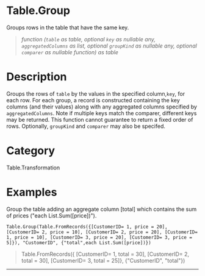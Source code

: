 ﻿# Table.Group
Groups rows in the table that have the same key.
> _function (<code>table</code> as table, optional <code>key</code> as nullable any, <code>aggregatedColumns</code> as list, optional <code>groupKind</code> as nullable any, optional <code>comparer</code> as nullable function) as table_
# Description 
Groups the rows of <code>table</code> by the values in the specified column,<code>key</code>, for each row.
    For each group, a record is constructed containing the key columns (and their values) along with any aggregated columns specified by <code>aggregatedColumns</code>. 
    Note if multiple keys match the comparer, different keys may be returned. This function cannot guarantee to return a fixed order of rows.
    Optionally, <code>groupKind</code> and <code>comparer</code> may also be specifed. 
# Category 
Table.Transformation
# Examples 
Group the table adding an aggregate column [total] which contains the sum of prices ("each List.Sum([price])").
```
Table.Group(Table.FromRecords({[CustomerID= 1, price = 20], [CustomerID= 2, price = 10], [CustomerID= 2, price = 20], [CustomerID= 1, price = 10], [CustomerID= 3, price = 20], [CustomerID= 3, price = 5]}), "CustomerID", {"total",each List.Sum([price])})
```
> Table.FromRecords({ [CustomerID= 1, total = 30], [CustomerID= 2, total = 30], [CustomerID= 3, total = 25]},  {"CustomerID", "total"})
***
